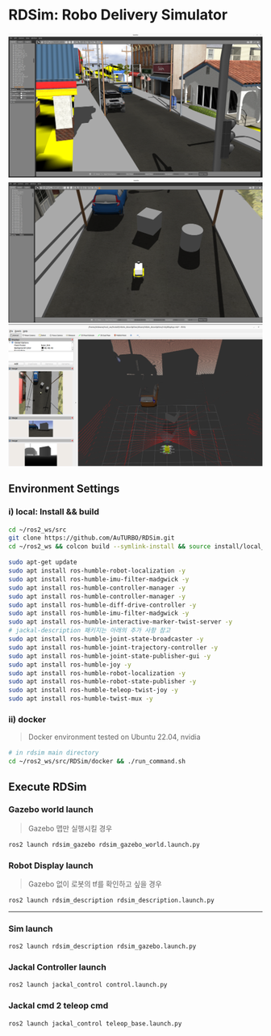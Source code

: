 # RDSim: Robo Delivery Simulator

![small_sim_world](./fig/small_sim_world.png)
![gazebo_screen](./fig/gazebo_screen.png)
![sensor_display_rviz](./fig/sensor_display_rviz.png)

## Environment Settings
### i) local: Install && build

```bash
cd ~/ros2_ws/src 
git clone https://github.com/AuTURBO/RDSim.git
cd ~/ros2_ws && colcon build --symlink-install && source install/local_setup.bash
```

```bash
sudo apt-get update
sudo apt install ros-humble-robot-localization -y
sudo apt install ros-humble-imu-filter-madgwick -y
sudo apt install ros-humble-controller-manager -y
sudo apt install ros-humble-controller-manager -y
sudo apt install ros-humble-diff-drive-controller -y
sudo apt install ros-humble-imu-filter-madgwick -y
sudo apt install ros-humble-interactive-marker-twist-server -y
# jackal-description 패키지는 아래의 추가 사항 참고
sudo apt install ros-humble-joint-state-broadcaster -y
sudo apt install ros-humble-joint-trajectory-controller -y
sudo apt install ros-humble-joint-state-publisher-gui -y
sudo apt install ros-humble-joy -y
sudo apt install ros-humble-robot-localization -y
sudo apt install ros-humble-robot-state-publisher -y
sudo apt install ros-humble-teleop-twist-joy -y
sudo apt install ros-humble-twist-mux -y
```

### ii) docker

> Docker environment tested on Ubuntu 22.04, nvidia
> 

```bash
# in rdsim main directory
cd ~/ros2_ws/src/RDSim/docker && ./run_command.sh 
```

## Execute RDSim
### Gazebo world launch

> Gazebo 맵만 실행시킬 경우
> 

```bash
ros2 launch rdsim_gazebo rdsim_gazebo_world.launch.py  
```

### Robot Display launch 

> Gazebo 없이 로봇의 tf를 확인하고 싶을 경우
> 

```bash
ros2 launch rdsim_description rdsim_description.launch.py 
```


---

### Sim launch

```bash
ros2 launch rdsim_description rdsim_gazebo.launch.py 
```

### Jackal Controller launch

```bash
ros2 launch jackal_control control.launch.py 
```

### Jackal cmd 2 teleop cmd

```bash
ros2 launch jackal_control teleop_base.launch.py 
```